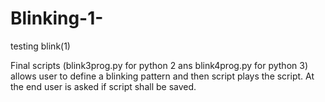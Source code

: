 # Blinking-1-
testing blink(1)

Final scripts (blink3prog.py for python 2 ans blink4prog.py for python 3) allows user to define a blinking pattern and then script plays the script. At the end user is asked if script shall be saved.

